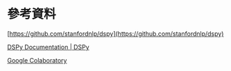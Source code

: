 # 參考資料

[https://github.com/stanfordnlp/dspy](https://github.com/stanfordnlp/dspy)

[DSPy Documentation | DSPy](https://dspy-docs.vercel.app/)

[Google Colaboratory](https://colab.research.google.com/github/stanfordnlp/dspy/blob/main/intro.ipynb)

